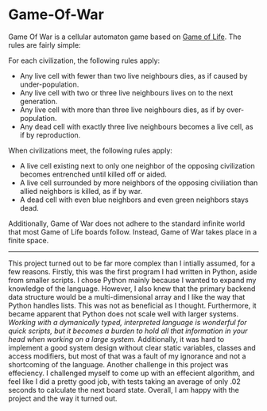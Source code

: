 # Game-Of-War
Game Of War is a cellular automaton game based on [Game of Life](https://www.youtube.com/watch?v=R9Plq-D1gEk). The rules are fairly simple:

For each civilization, the following rules apply:
* Any live cell with fewer than two live neighbours dies, as if caused by under-population.
* Any live cell with two or three live neighbours lives on to the next generation.
* Any live cell with more than three live neighbours dies, as if by over-population.
* Any dead cell with exactly three live neighbours becomes a live cell, as if by reproduction.

When civilizations meet, the following rules apply:
* A live cell existing next to only one neighbor of the opposing civilization becomes entrenched until killed off or aided.
* A live cell surrounded by more neighbors of the opposing civiliation than allied neighbors is killed, as if by war.
* A dead cell with even blue neighbors and even green neighbors stays dead.

Additionally, Game of War does not adhere to the standard infinite world that most Game of Life boards follow. Instead, Game of War takes place in a finite space.

---

This project turned out to be far more complex than I intially assumed, for a few reasons. 
Firstly, this was the first program I had written in Python, aside from smaller scripts. I chose Python mainly because I wanted to expand my knowledge of the language. However, I also knew that the primary backend data structure would be a multi-dimensional array and I like the way that Python handles lists. This was not as beneficial as I thought. Furthermore, it became apparent that Python does not scale well with larger systems. *Working with a dymanically typed, interpreted language is wonderful for quick scripts, but it becomes a burden to hold all that information in your head when working on a large system.* Additionally, it was hard to implement a good system design without clear static variables, classes and access modifiers, but most of that was a fault of my ignorance and not a shortcoming of the language. Another challenge in this project was effeciency. I challenged myself to come up with an effecient algorithm, and feel like I did a pretty good job, with tests taking an average of only .02 seconds to calculate the next board state. Overall, I am happy with the project and the way it turned out. 

